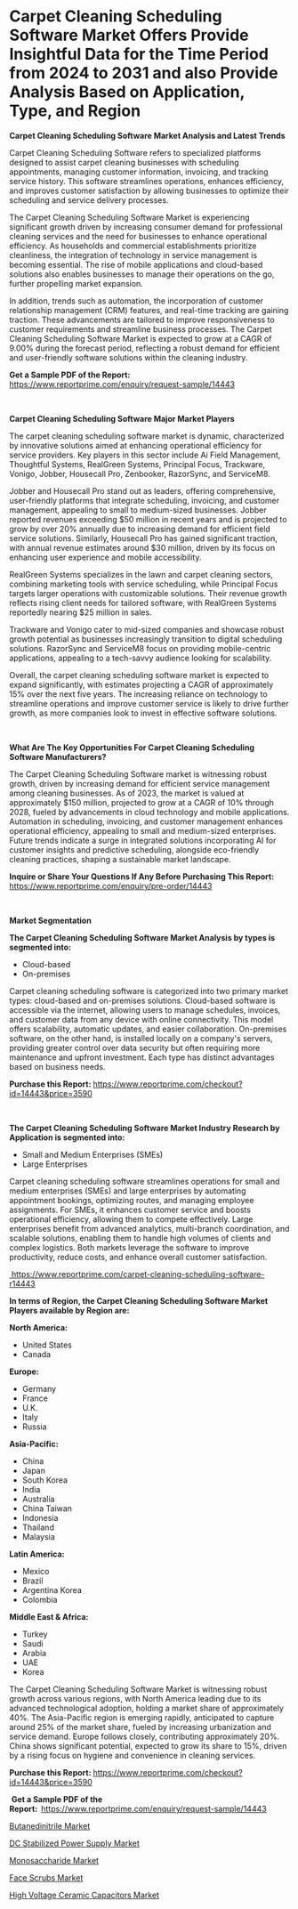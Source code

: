 <p><h1>Carpet Cleaning Scheduling Software Market Offers Provide Insightful Data for the Time Period from 2024 to 2031 and also Provide Analysis Based on Application, Type, and Region</h1></p><p><strong>Carpet Cleaning Scheduling Software Market Analysis and Latest Trends</strong></p>
<p><p>Carpet Cleaning Scheduling Software refers to specialized platforms designed to assist carpet cleaning businesses with scheduling appointments, managing customer information, invoicing, and tracking service history. This software streamlines operations, enhances efficiency, and improves customer satisfaction by allowing businesses to optimize their scheduling and service delivery processes.</p><p>The Carpet Cleaning Scheduling Software Market is experiencing significant growth driven by increasing consumer demand for professional cleaning services and the need for businesses to enhance operational efficiency. As households and commercial establishments prioritize cleanliness, the integration of technology in service management is becoming essential. The rise of mobile applications and cloud-based solutions also enables businesses to manage their operations on the go, further propelling market expansion.</p><p>In addition, trends such as automation, the incorporation of customer relationship management (CRM) features, and real-time tracking are gaining traction. These advancements are tailored to improve responsiveness to customer requirements and streamline business processes. The Carpet Cleaning Scheduling Software Market is expected to grow at a CAGR of 9.00% during the forecast period, reflecting a robust demand for efficient and user-friendly software solutions within the cleaning industry.</p></p>
<p><strong>Get a Sample PDF of the Report:&nbsp;</strong> <a href="https://www.reportprime.com/enquiry/request-sample/14443?utm_campaign=1539&utm_medium=2&utm_source=Github&utm_content=ia&utm_term=11102024&utm_id=carpet-cleaning-scheduling-software">https://www.reportprime.com/enquiry/request-sample/14443</a></p>
<p>&nbsp;</p>
<p><strong>Carpet Cleaning Scheduling Software Major Market Players</strong></p>
<p><p>The carpet cleaning scheduling software market is dynamic, characterized by innovative solutions aimed at enhancing operational efficiency for service providers. Key players in this sector include Ai Field Management, Thoughtful Systems, RealGreen Systems, Principal Focus, Trackware, Vonigo, Jobber, Housecall Pro, Zenbooker, RazorSync, and ServiceM8.</p><p>Jobber and Housecall Pro stand out as leaders, offering comprehensive, user-friendly platforms that integrate scheduling, invoicing, and customer management, appealing to small to medium-sized businesses. Jobber reported revenues exceeding $50 million in recent years and is projected to grow by over 20% annually due to increasing demand for efficient field service solutions. Similarly, Housecall Pro has gained significant traction, with annual revenue estimates around $30 million, driven by its focus on enhancing user experience and mobile accessibility.</p><p>RealGreen Systems specializes in the lawn and carpet cleaning sectors, combining marketing tools with service scheduling, while Principal Focus targets larger operations with customizable solutions. Their revenue growth reflects rising client needs for tailored software, with RealGreen Systems reportedly nearing $25 million in sales.</p><p>Trackware and Vonigo cater to mid-sized companies and showcase robust growth potential as businesses increasingly transition to digital scheduling solutions. RazorSync and ServiceM8 focus on providing mobile-centric applications, appealing to a tech-savvy audience looking for scalability.</p><p>Overall, the carpet cleaning scheduling software market is expected to expand significantly, with estimates projecting a CAGR of approximately 15% over the next five years. The increasing reliance on technology to streamline operations and improve customer service is likely to drive further growth, as more companies look to invest in effective software solutions.</p></p>
<p>&nbsp;</p>
<p><strong>What Are The Key Opportunities For Carpet Cleaning Scheduling Software Manufacturers?</strong></p>
<p><p>The Carpet Cleaning Scheduling Software market is witnessing robust growth, driven by increasing demand for efficient service management among cleaning businesses. As of 2023, the market is valued at approximately $150 million, projected to grow at a CAGR of 10% through 2028, fueled by advancements in cloud technology and mobile applications. Automation in scheduling, invoicing, and customer management enhances operational efficiency, appealing to small and medium-sized enterprises. Future trends indicate a surge in integrated solutions incorporating AI for customer insights and predictive scheduling, alongside eco-friendly cleaning practices, shaping a sustainable market landscape.</p></p>
<p><strong>Inquire or Share Your Questions If Any Before Purchasing This Report:</strong> <a href="https://www.reportprime.com/enquiry/pre-order/14443?utm_campaign=1539&utm_medium=2&utm_source=Github&utm_content=ia&utm_term=11102024&utm_id=carpet-cleaning-scheduling-software">https://www.reportprime.com/enquiry/pre-order/14443</a></p>
<p>&nbsp;</p>
<p><strong>Market Segmentation</strong></p>
<p><strong>The Carpet Cleaning Scheduling Software Market Analysis by types is segmented into:</strong></p>
<p><ul><li>Cloud-based</li><li>On-premises</li></ul></p>
<p><p>Carpet cleaning scheduling software is categorized into two primary market types: cloud-based and on-premises solutions. Cloud-based software is accessible via the internet, allowing users to manage schedules, invoices, and customer data from any device with online connectivity. This model offers scalability, automatic updates, and easier collaboration. On-premises software, on the other hand, is installed locally on a company's servers, providing greater control over data security but often requiring more maintenance and upfront investment. Each type has distinct advantages based on business needs.</p></p>
<p><strong>Purchase this Report:&nbsp;</strong><a href="https://www.reportprime.com/checkout?id=14443&price=3590&utm_campaign=1539&utm_medium=2&utm_source=Github&utm_content=ia&utm_term=11102024&utm_id=carpet-cleaning-scheduling-software">https://www.reportprime.com/checkout?id=14443&price=3590</a></p>
<p>&nbsp;</p>
<p><strong>The Carpet Cleaning Scheduling Software Market Industry Research by Application is segmented into:</strong></p>
<p><ul><li>Small and Medium Enterprises (SMEs)</li><li>Large Enterprises</li></ul></p>
<p><p>Carpet cleaning scheduling software streamlines operations for small and medium enterprises (SMEs) and large enterprises by automating appointment bookings, optimizing routes, and managing employee assignments. For SMEs, it enhances customer service and boosts operational efficiency, allowing them to compete effectively. Large enterprises benefit from advanced analytics, multi-branch coordination, and scalable solutions, enabling them to handle high volumes of clients and complex logistics. Both markets leverage the software to improve productivity, reduce costs, and enhance overall customer satisfaction.</p></p>
<p><a href="https://www.reportprime.com/carpet-cleaning-scheduling-software-r14443?utm_campaign=1539&utm_medium=2&utm_source=Github&utm_content=ia&utm_term=11102024&utm_id=carpet-cleaning-scheduling-software">&nbsp;https://www.reportprime.com/carpet-cleaning-scheduling-software-r14443</a></p>
<p><strong>In terms of Region, the Carpet Cleaning Scheduling Software Market Players available by Region are:</strong></p>
<p>
    <p> <strong> North America: </strong>
        <ul>
            <li>United States</li>
            <li>Canada</li>
        </ul>
        </p> 
    <p> <strong> Europe: </strong>
        <ul>
            <li>Germany</li>
            <li>France</li>
            <li>U.K.</li>
            <li>Italy</li>
            <li>Russia</li>
        </ul>
        </p> 
    <p> <strong> Asia-Pacific: </strong>
        <ul>
            <li>China</li>
            <li>Japan</li>
            <li>South Korea</li>
            <li>India</li>
            <li>Australia</li>
            <li>China Taiwan</li>
            <li>Indonesia</li>
            <li>Thailand</li>
            <li>Malaysia</li>
        </ul>
        </p> 
    <p> <strong> Latin America: </strong>
        <ul>
            <li>Mexico</li>
            <li>Brazil</li>
            <li>Argentina Korea</li>
            <li>Colombia</li>
        </ul>
        </p> 
    <p> <strong> Middle East & Africa: </strong>
        <ul>
            <li>Turkey</li>
            <li>Saudi</li>
            <li>Arabia</li>
            <li>UAE</li>
            <li>Korea</li>
        </ul>
    </p>
    </p>
<p><p>The Carpet Cleaning Scheduling Software Market is witnessing robust growth across various regions, with North America leading due to its advanced technological adoption, holding a market share of approximately 40%. The Asia-Pacific region is emerging rapidly, anticipated to capture around 25% of the market share, fueled by increasing urbanization and service demand. Europe follows closely, contributing approximately 20%. China shows significant potential, expected to grow its share to 15%, driven by a rising focus on hygiene and convenience in cleaning services.</p></p>
<p><strong>Purchase this Report: </strong><a href="https://www.reportprime.com/checkout?id=14443&price=3590&utm_campaign=1539&utm_medium=2&utm_source=Github&utm_content=ia&utm_term=11102024&utm_id=carpet-cleaning-scheduling-software">https://www.reportprime.com/checkout?id=14443&price=3590</a></p>
<p>&nbsp;<strong>Get a Sample PDF of the Report:&nbsp;&nbsp;</strong><a href="https://www.reportprime.com/enquiry/request-sample/14443?utm_campaign=1539&utm_medium=2&utm_source=Github&utm_content=ia&utm_term=11102024&utm_id=carpet-cleaning-scheduling-software">https://www.reportprime.com/enquiry/request-sample/14443</a></p>
<p><strong></strong></p>
<p><p><a href="https://www.linkedin.com/pulse/butanedinitrile-revenue-growth-report-2024-2031-hamp-shire-mrbvc?utm_campaign=1539&utm_medium=2&utm_source=Github&utm_content=ia&utm_term=11102024&utm_id=carpet-cleaning-scheduling-software">Butanedinitrile Market</a></p><p><a href="https://www.linkedin.com/pulse/dc-stabilized-power-supply-market-consolidation-impact-structure-oqbbc?utm_campaign=1539&utm_medium=2&utm_source=Github&utm_content=ia&utm_term=11102024&utm_id=carpet-cleaning-scheduling-software">DC Stabilized Power Supply Market</a></p><p><a href="https://www.linkedin.com/pulse/monosaccharide-market-trends-strategic-insights-2024-2031-6ovdc?utm_campaign=1539&utm_medium=2&utm_source=Github&utm_content=ia&utm_term=11102024&utm_id=carpet-cleaning-scheduling-software">Monosaccharide Market</a></p><p><a href="https://www.linkedin.com/pulse/emerging-trends-face-scrubs-market-detailed-overview-applications-poirc?utm_campaign=1539&utm_medium=2&utm_source=Github&utm_content=ia&utm_term=11102024&utm_id=carpet-cleaning-scheduling-software">Face Scrubs Market</a></p><p><a href="https://www.linkedin.com/pulse/high-voltage-ceramic-capacitors-market-forecasts-trends-impact-xlybf?utm_campaign=1539&utm_medium=2&utm_source=Github&utm_content=ia&utm_term=11102024&utm_id=carpet-cleaning-scheduling-software">High Voltage Ceramic Capacitors Market</a></p></p>